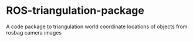 # ROS-triangulation-package
A code package to triangulation world coordinate locations of objects from rosbag camera images 
